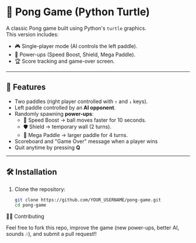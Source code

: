 # 🏓 Pong Game (Python Turtle)

A classic Pong game built using Python's `turtle` graphics.  
This version includes:
- 🎮 Single-player mode (AI controls the left paddle).
- 🎲 Power-ups (Speed Boost, Shield, Mega Paddle).
- 🏆 Score tracking and game-over screen.

---

## 🚀 Features
- Two paddles (right player controlled with `↑` and `↓` keys).
- Left paddle controlled by an **AI opponent**.
- Randomly spawning **power-ups**:
  - 🚀 Speed Boost → ball moves faster for 10 seconds.
  - 🛡️ Shield → temporary wall (2 turns).
  - 📏 Mega Paddle → larger paddle for 4 turns.
- Scoreboard and "Game Over" message when a player wins
- Quit anytime by pressing **Q**

---

## 🛠 Installation
1. Clone the repository:
   ```bash
   git clone https://github.com/YOUR_USERNAME/pong-game.git
   cd pong-game


🧑‍💻 Contributing

Feel free to fork this repo, improve the game (new power-ups, better AI, sounds 🎶), and submit a pull request!!
